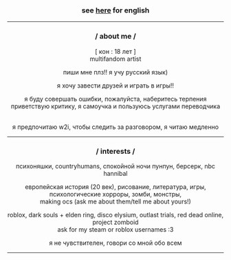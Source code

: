 ### <p align="center"> see [here](https://patreon.com/nynphet) for english
---
### <p align="center">  / about me / 
<p align="center"> [ кон : 18 лет ]
<br/>multifandom artist

 <p align="center">пиши мне плз!! я учу русский язык)

<p align="center">я хочу завести друзей и играть в игры!!

<p align="center">я буду совершать ошибки, пожалуйста, наберитесь терпения
<br/>приветствую критику, я самоучка и пользуюсь услугами переводчика

<p align="center"><br/>я предпочитаю w2i, чтобы следить за разговором, я читаю медленно

    
---
### <p align="center">  / interests / 

 <p align="center">психоняшки, countryhumans, спокойной ночи пунпун, берсерк, nbc hannibal

<p align="center">европейская история (20 век), рисование, литература, игры, психологические хорроры, зомби, монстры,   <br/>making ocs (ask me about them/tell me about yours!)

<p align="center">roblox, dark souls + elden ring, disco elysium, outlast trials, red dead online, project zomboid 
  <br/>ask for my steam or roblox usernames :3


<p align="center"> я не чувствителен, говори со мной обо всем

 ---
  
<!--
